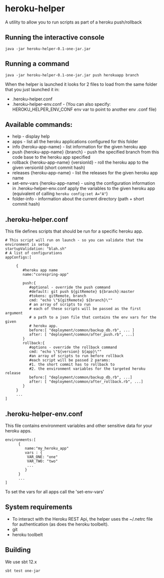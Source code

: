 # heroku-helper

A utility to allow you to run scripts as part of a heroku push/rollback

## Running the interactive console
    java -jar heroku-helper-0.1-one-jar.jar

## Running a command
    java -jar heroku-helper-0.1-one-jar.jar push herokuapp branch

When the helper is launched it looks for 2 files to load from the same folder that you just launched it in:
* .heroku-helper.conf
* .heroku-helper-env.conf - (You can also specify: HEROKU_HELPER_ENV_CONF env var to point to another env .conf file)

## Available commands:
* help - display help
* apps - list all the heroku applications configured for this folder
* info {heroku-app-name} - list information for the given heroku app
* push {heroku-app-name} {branch} - push the specified branch from this code base to the heroku app specified
* rollback {heroku-app-name} {versionId} - roll the heroku app to the given versionId (short commit hash)
* releases {heroku-app-name} - list the releases for the given heroku app name
* set-env-vars {heroku-app-name} - using the configuration information in .heroku-helper-env.conf apply the variables to the given heroku app (equivalent of calling `heroku config:set A="A"`)
* folder-info - information about the current directory (path + short commit hash)

## .heroku-helper.conf
This file defines scripts that should be run for a specific heroku app.

    # This script will run on launch - so you can validate that the environment is setup
    startupValidation: "blah.sh"
    # A list of configurations
    appConfigs:[

         {
            #heroku app name
            name:"corespring-app"
            
            push:{
               #optional - override the push command
               #default: git push ${gitRemote} ${branch}:master
               #tokens: gitRemote, branch
               cmd: "echo \"${gitRemote} ${branch}\""
               # an array of scripts to run
               # each of these scripts will be passed as the first argument
               # a path to a json file that contains the env vars for the given
               # heroku app.
               before:[ "deployment/common/backup_db.rb", ... ]
               after: [ "deployment/common/after_push.rb", ...]
            }
            rollback:{
               #options - override the rollback command
               cmd: "echo \"${version} ${app}\""
               #an array of scripts to run before rollback
               #each script will be passed 2 params:
               #1. the short commit has to rollback to
               #2. the environment variables for the targeted heroku release
               before:[ "deployment/common/backup_db.rb", ...]
               after: [ "deployment/common/after_rollback.rb", ...]
            }
         }
         ...
    ]

## .heroku-helper-env.conf
This file contains environment variables and other sensitive data for your heroku apps.

    environments:[
          {
             name:"my_heroku_app"
             vars : {
              VAR_ONE: "one"
              VAR_TWO: "two"
              ...
             }
          }
          ...
    ]

To set the vars for all apps call the 'set-env-vars'

## System requirements
* To interact with the Heroku REST Api, the helper uses the ~/.netrc file for authentication (as does the heroku toolbelt).
* git
* heroku toolbelt


## Building
We use sbt 12.x

    sbt test one-jar



